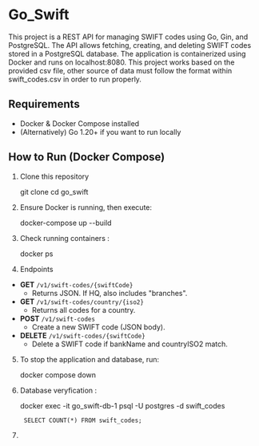 # Go_Swift

This project is a REST API for managing SWIFT codes using Go, Gin, and PostgreSQL. The API allows fetching, creating, and deleting SWIFT codes stored in a PostgreSQL database. The application is containerized using Docker and runs on localhost:8080.
This project works based on the provided csv file, other source of data must follow the format within swift_codes.csv in order to run properly.


## Requirements

- Docker & Docker Compose installed
- (Alternatively) Go 1.20+ if you want to run locally

## How to Run (Docker Compose)

1. Clone this repository

    git clone <repository-url>
    cd go_swift

2. Ensure Docker is running, then execute:

    docker-compose up --build

3. Check running containers : 

    docker ps



4. Endpoints 

- **GET** `/v1/swift-codes/{swiftCode}`
  - Returns JSON. If HQ, also includes "branches".
- **GET** `/v1/swift-codes/country/{iso2}`
  - Returns all codes for a country.
- **POST** `/v1/swift-codes`
  - Create a new SWIFT code (JSON body).
- **DELETE** `/v1/swift-codes/{swiftCode}`
  - Delete a SWIFT code if bankName and countryISO2 match.


5. To stop the application and database, run:

    docker compose down

6. Database veryfication : 

    docker exec -it go_swift-db-1 psql -U postgres -d swift_codes

        SELECT COUNT(*) FROM swift_codes;

7. 